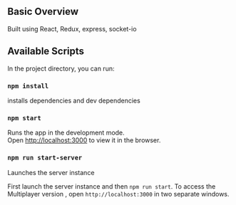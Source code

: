 ## Basic Overview

Built using React, Redux, express, socket-io

## Available Scripts

In the project directory, you can run:

### `npm install`

installs dependencies and dev dependencies<br>

### `npm start`

Runs the app in the development mode.<br>
Open [http://localhost:3000](http://localhost:3000) to view it in the browser.

### `npm run start-server`

Launches the server instance

First launch the server instance and then `npm run start`. To access the Multiplayer version , open `http://localhost:3000` in two separate windows.
